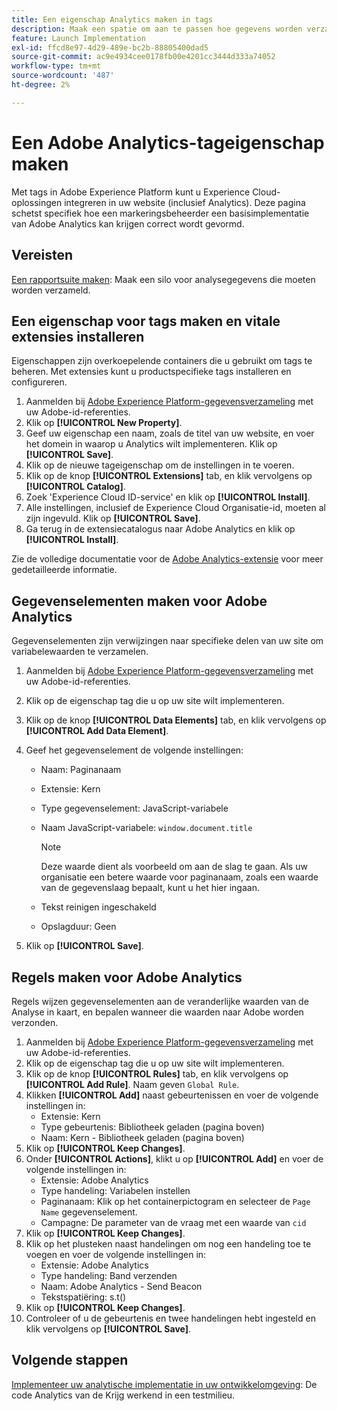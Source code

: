 ```yaml
---
title: Een eigenschap Analytics maken in tags
description: Maak een spatie om aan te passen hoe gegevens worden verzameld met tags.
feature: Launch Implementation
exl-id: ffcd8e97-4d29-489e-bc2b-88805400dad5
source-git-commit: ac9e4934cee0178fb00e4201cc3444d333a74052
workflow-type: tm+mt
source-wordcount: '487'
ht-degree: 2%

---
```


# Een Adobe Analytics-tageigenschap maken

Met tags in Adobe Experience Platform kunt u Experience Cloud-oplossingen integreren in uw website (inclusief Analytics). Deze pagina schetst specifiek hoe een markeringsbeheerder een basisimplementatie van Adobe Analytics kan krijgen correct wordt gevormd.

## Vereisten

[Een rapportsuite maken](/help/admin/c-manage-report-suites/c-new-report-suite/t-create-a-report-suite.md): Maak een silo voor analysegegevens die moeten worden verzameld.

## Een eigenschap voor tags maken en vitale extensies installeren

Eigenschappen zijn overkoepelende containers die u gebruikt om tags te beheren. Met extensies kunt u productspecifieke tags installeren en configureren.

1. Aanmelden bij [Adobe Experience Platform-gegevensverzameling](https://experience.adobe.com/data-collection) met uw Adobe-id-referenties.
1. Klik op **[!UICONTROL New Property]**.
1. Geef uw eigenschap een naam, zoals de titel van uw website, en voer het domein in waarop u Analytics wilt implementeren. Klik op **[!UICONTROL Save]**.
1. Klik op de nieuwe tageigenschap om de instellingen in te voeren.
1. Klik op de knop **[!UICONTROL Extensions]** tab, en klik vervolgens op **[!UICONTROL Catalog]**.
1. Zoek &#39;Experience Cloud ID-service&#39; en klik op **[!UICONTROL Install]**.
1. Alle instellingen, inclusief de Experience Cloud Organisatie-id, moeten al zijn ingevuld. Klik op **[!UICONTROL Save]**.
1. Ga terug in de extensiecatalogus naar Adobe Analytics en klik op **[!UICONTROL Install]**.

Zie de volledige documentatie voor de [Adobe Analytics-extensie](https://experienceleague.adobe.com/docs/experience-platform/tags/extensions/adobe/analytics/overview.html) voor meer gedetailleerde informatie.

## Gegevenselementen maken voor Adobe Analytics

Gegevenselementen zijn verwijzingen naar specifieke delen van uw site om variabelewaarden te verzamelen.

1. Aanmelden bij [Adobe Experience Platform-gegevensverzameling](https://experience.adobe.com/data-collection) met uw Adobe-id-referenties.
1. Klik op de eigenschap tag die u op uw site wilt implementeren.
1. Klik op de knop **[!UICONTROL Data Elements]** tab, en klik vervolgens op **[!UICONTROL Add Data Element]**.
1. Geef het gegevenselement de volgende instellingen:

   * Naam: Paginanaam
   * Extensie: Kern
   * Type gegevenselement: JavaScript-variabele
   * Naam JavaScript-variabele: `window.document.title`

      >[!NOTE]
      >
      >Deze waarde dient als voorbeeld om aan de slag te gaan. Als uw organisatie een betere waarde voor paginanaam, zoals een waarde van de gegevenslaag bepaalt, kunt u het hier ingaan.
   * Tekst reinigen ingeschakeld
   * Opslagduur: Geen
1. Klik op **[!UICONTROL Save]**.

## Regels maken voor Adobe Analytics

Regels wijzen gegevenselementen aan de veranderlijke waarden van de Analyse in kaart, en bepalen wanneer die waarden naar Adobe worden verzonden.

1. Aanmelden bij [Adobe Experience Platform-gegevensverzameling](https://experience.adobe.com/data-collection) met uw Adobe-id-referenties.
1. Klik op de eigenschap tag die u op uw site wilt implementeren.
1. Klik op de knop **[!UICONTROL Rules]** tab, en klik vervolgens op **[!UICONTROL Add Rule]**. Naam geven `Global Rule`.
1. Klikken **[!UICONTROL Add]** naast gebeurtenissen en voer de volgende instellingen in:
   * Extensie: Kern
   * Type gebeurtenis: Bibliotheek geladen (pagina boven)
   * Naam: Kern - Bibliotheek geladen (pagina boven)
1. Klik op **[!UICONTROL Keep Changes]**.
1. Onder **[!UICONTROL Actions]**, klikt u op **[!UICONTROL Add]** en voer de volgende instellingen in:
   * Extensie: Adobe Analytics
   * Type handeling: Variabelen instellen
   * Paginanaam: Klik op het containerpictogram en selecteer de `Page Name` gegevenselement.
   * Campagne: De parameter van de vraag met een waarde van `cid`
1. Klik op **[!UICONTROL Keep Changes]**.
1. Klik op het plusteken naast handelingen om nog een handeling toe te voegen en voer de volgende instellingen in:
   * Extensie: Adobe Analytics
   * Type handeling: Band verzenden
   * Naam: Adobe Analytics - Send Beacon
   * Tekstspatiëring: s.t()
1. Klik op **[!UICONTROL Keep Changes]**.
1. Controleer of u de gebeurtenis en twee handelingen hebt ingesteld en klik vervolgens op **[!UICONTROL Save]**.

## Volgende stappen

[Implementeer uw analytische implementatie in uw ontwikkelomgeving](deploy-dev.md): De code Analytics van de Krijg werkend in een testmilieu.
